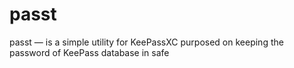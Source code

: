 # passt
passt — is a simple utility for KeePassXC purposed on keeping the password of KeePass database in safe 
